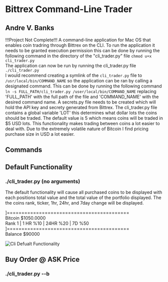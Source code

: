 # Bittrex Command-Line Trader
## Andre V. Banks

!!!Project Not Complete!!!
A command-line application for Mac OS that enables coin tradring through Bittrex on the CLI. To run the application it needs to be granted execution permission this can be done by running the following command in the directory of the "cli_trader.py" file  ```
chmod u+x cli_trader.py ```    
The application can now be run by running the cli_trader.py file  
```./cli_trader.py```  
I would recommend creating a symlink of the ```cli_trader.py``` file to ```/usr/local/bin/COMMAND_NAME``` so the application can be ran by calling a designated command. This can be done by running the following command ```ln -s FULL_PATH/cli_trader.py /user/local/bin/COMMAND_NAME``` replacing 'FULL_PATH' with the full path of the file and 'COMMAND_NAME' with the desired command name. A secrets.py file needs to be created which will hold the API key and secrety generated from Bittrex. The cli_trader.py file contains a global variable 'LOT' this determines what dollar lots the coins should be traded.  The default value is 5 which means coins will be traded in $5 USD lots.  This functionality makes trading between coins a lot easier to deal with.  Due to the extremely volatile nature of Bitcoin I find pricing purchase size in USD a lot easier.   


## Commands

## Default Functionality
### ./cli_trader.py (no arguments)
The default functionality will cause all purchased coins to be displayed with each positions total value and the total value of the portfolio displayed.
The the coins rank, ticker, 1hr, 24hr, and 7day change will be displayed.

]==========================================  
Bitcoin $1050.0000  
Rank 1 | 1 HR %10 | 24HR %20 | 7D %50  
]==========================================  
Balance $90000

![Cli Defualt Functionality](https://media.giphy.com/media/l0EoBilWm7mOSksta/giphy.gif)

## Buy Order @ ASK Price
### ./cli_trader.py --b <ticker> <lots>





